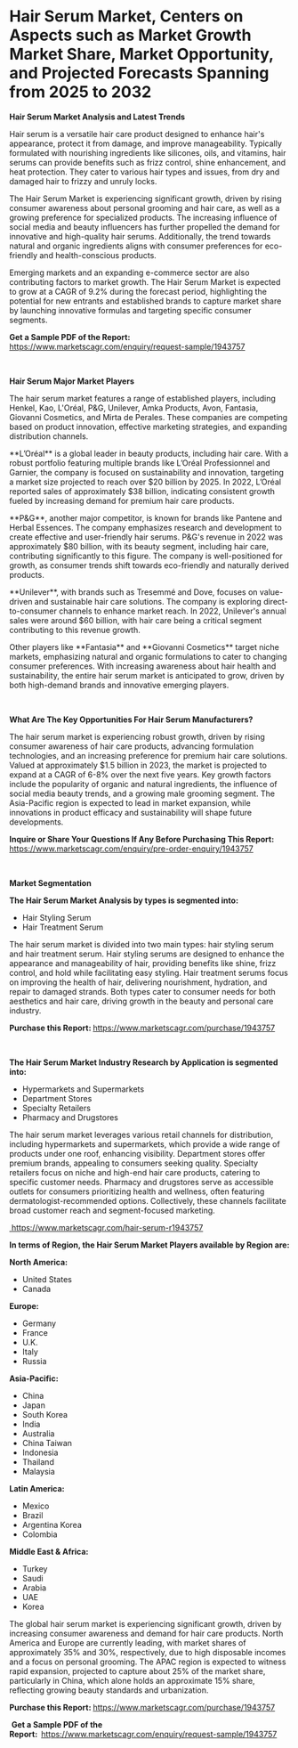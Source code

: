 <p><h1>Hair Serum Market, Centers on Aspects such as Market Growth Market Share, Market Opportunity, and Projected Forecasts Spanning from 2025 to 2032</h1></p><p><strong>Hair Serum Market Analysis and Latest Trends</strong></p>
<p><p>Hair serum is a versatile hair care product designed to enhance hair's appearance, protect it from damage, and improve manageability. Typically formulated with nourishing ingredients like silicones, oils, and vitamins, hair serums can provide benefits such as frizz control, shine enhancement, and heat protection. They cater to various hair types and issues, from dry and damaged hair to frizzy and unruly locks.</p><p>The Hair Serum Market is experiencing significant growth, driven by rising consumer awareness about personal grooming and hair care, as well as a growing preference for specialized products. The increasing influence of social media and beauty influencers has further propelled the demand for innovative and high-quality hair serums. Additionally, the trend towards natural and organic ingredients aligns with consumer preferences for eco-friendly and health-conscious products.</p><p>Emerging markets and an expanding e-commerce sector are also contributing factors to market growth. The Hair Serum Market is expected to grow at a CAGR of 9.2% during the forecast period, highlighting the potential for new entrants and established brands to capture market share by launching innovative formulas and targeting specific consumer segments.</p></p>
<p><strong>Get a Sample PDF of the Report:&nbsp;</strong> <a href="https://www.marketscagr.com/enquiry/request-sample/1943757?utm_campaign=1905&utm_medium=2&utm_source=Github&utm_content=ia&utm_term=15042025&utm_id=hair-serum">https://www.marketscagr.com/enquiry/request-sample/1943757</a></p>
<p>&nbsp;</p>
<p><strong>Hair Serum Major Market Players</strong></p>
<p><p>The hair serum market features a range of established players, including Henkel, Kao, L'Oréal, P&G, Unilever, Amka Products, Avon, Fantasia, Giovanni Cosmetics, and Mirta de Perales. These companies are competing based on product innovation, effective marketing strategies, and expanding distribution channels.</p><p>**L’Oréal** is a global leader in beauty products, including hair care. With a robust portfolio featuring multiple brands like L’Oréal Professionnel and Garnier, the company is focused on sustainability and innovation, targeting a market size projected to reach over $20 billion by 2025. In 2022, L’Oréal reported sales of approximately $38 billion, indicating consistent growth fueled by increasing demand for premium hair care products.</p><p>**P&G**, another major competitor, is known for brands like Pantene and Herbal Essences. The company emphasizes research and development to create effective and user-friendly hair serums. P&G's revenue in 2022 was approximately $80 billion, with its beauty segment, including hair care, contributing significantly to this figure. The company is well-positioned for growth, as consumer trends shift towards eco-friendly and naturally derived products.</p><p>**Unilever**, with brands such as Tresemmé and Dove, focuses on value-driven and sustainable hair care solutions. The company is exploring direct-to-consumer channels to enhance market reach. In 2022, Unilever's annual sales were around $60 billion, with hair care being a critical segment contributing to this revenue growth.</p><p>Other players like **Fantasia** and **Giovanni Cosmetics** target niche markets, emphasizing natural and organic formulations to cater to changing consumer preferences. With increasing awareness about hair health and sustainability, the entire hair serum market is anticipated to grow, driven by both high-demand brands and innovative emerging players.</p></p>
<p>&nbsp;</p>
<p><strong>What Are The Key Opportunities For Hair Serum Manufacturers?</strong></p>
<p><p>The hair serum market is experiencing robust growth, driven by rising consumer awareness of hair care products, advancing formulation technologies, and an increasing preference for premium hair care solutions. Valued at approximately $1.5 billion in 2023, the market is projected to expand at a CAGR of 6-8% over the next five years. Key growth factors include the popularity of organic and natural ingredients, the influence of social media beauty trends, and a growing male grooming segment. The Asia-Pacific region is expected to lead in market expansion, while innovations in product efficacy and sustainability will shape future developments.</p></p>
<p><strong>Inquire or Share Your Questions If Any Before Purchasing This Report:</strong> <a href="https://www.marketscagr.com/enquiry/pre-order-enquiry/1943757?utm_campaign=1905&utm_medium=2&utm_source=Github&utm_content=ia&utm_term=15042025&utm_id=hair-serum">https://www.marketscagr.com/enquiry/pre-order-enquiry/1943757</a></p>
<p>&nbsp;</p>
<p><strong>Market Segmentation</strong></p>
<p><strong>The Hair Serum Market Analysis by types is segmented into:</strong></p>
<p><ul><li>Hair Styling Serum</li><li>Hair Treatment Serum</li></ul></p>
<p><p>The hair serum market is divided into two main types: hair styling serum and hair treatment serum. Hair styling serums are designed to enhance the appearance and manageability of hair, providing benefits like shine, frizz control, and hold while facilitating easy styling. Hair treatment serums focus on improving the health of hair, delivering nourishment, hydration, and repair to damaged strands. Both types cater to consumer needs for both aesthetics and hair care, driving growth in the beauty and personal care industry.</p></p>
<p><strong>Purchase this Report:&nbsp;</strong><a href="https://www.marketscagr.com/purchase/1943757?utm_campaign=1905&utm_medium=2&utm_source=Github&utm_content=ia&utm_term=15042025&utm_id=hair-serum">https://www.marketscagr.com/purchase/1943757</a></p>
<p>&nbsp;</p>
<p><strong>The Hair Serum Market Industry Research by Application is segmented into:</strong></p>
<p><ul><li>Hypermarkets and Supermarkets</li><li>Department Stores</li><li>Specialty Retailers</li><li>Pharmacy and Drugstores</li></ul></p>
<p><p>The hair serum market leverages various retail channels for distribution, including hypermarkets and supermarkets, which provide a wide range of products under one roof, enhancing visibility. Department stores offer premium brands, appealing to consumers seeking quality. Specialty retailers focus on niche and high-end hair care products, catering to specific customer needs. Pharmacy and drugstores serve as accessible outlets for consumers prioritizing health and wellness, often featuring dermatologist-recommended options. Collectively, these channels facilitate broad customer reach and segment-focused marketing.</p></p>
<p><a href="https://www.marketscagr.com/hair-serum-r1943757?utm_campaign=1905&utm_medium=2&utm_source=Github&utm_content=ia&utm_term=15042025&utm_id=hair-serum">&nbsp;https://www.marketscagr.com/hair-serum-r1943757</a></p>
<p><strong>In terms of Region, the Hair Serum Market Players available by Region are:</strong></p>
<p>
    <p> <strong> North America: </strong>
        <ul>
            <li>United States</li>
            <li>Canada</li>
        </ul>
        </p> 
    <p> <strong> Europe: </strong>
        <ul>
            <li>Germany</li>
            <li>France</li>
            <li>U.K.</li>
            <li>Italy</li>
            <li>Russia</li>
        </ul>
        </p> 
    <p> <strong> Asia-Pacific: </strong>
        <ul>
            <li>China</li>
            <li>Japan</li>
            <li>South Korea</li>
            <li>India</li>
            <li>Australia</li>
            <li>China Taiwan</li>
            <li>Indonesia</li>
            <li>Thailand</li>
            <li>Malaysia</li>
        </ul>
        </p> 
    <p> <strong> Latin America: </strong>
        <ul>
            <li>Mexico</li>
            <li>Brazil</li>
            <li>Argentina Korea</li>
            <li>Colombia</li>
        </ul>
        </p> 
    <p> <strong> Middle East & Africa: </strong>
        <ul>
            <li>Turkey</li>
            <li>Saudi</li>
            <li>Arabia</li>
            <li>UAE</li>
            <li>Korea</li>
        </ul>
    </p>
    </p>
<p><p>The global hair serum market is experiencing significant growth, driven by increasing consumer awareness and demand for hair care products. North America and Europe are currently leading, with market shares of approximately 35% and 30%, respectively, due to high disposable incomes and a focus on personal grooming. The APAC region is expected to witness rapid expansion, projected to capture about 25% of the market share, particularly in China, which alone holds an approximate 15% share, reflecting growing beauty standards and urbanization.</p></p>
<p><strong>Purchase this Report: </strong><a href="https://www.marketscagr.com/purchase/1943757?utm_campaign=1905&utm_medium=2&utm_source=Github&utm_content=ia&utm_term=15042025&utm_id=hair-serum">https://www.marketscagr.com/purchase/1943757</a></p>
<p>&nbsp;<strong>Get a Sample PDF of the Report:&nbsp;&nbsp;</strong><a href="https://www.marketscagr.com/enquiry/request-sample/1943757?utm_campaign=1905&utm_medium=2&utm_source=Github&utm_content=ia&utm_term=15042025&utm_id=hair-serum">https://www.marketscagr.com/enquiry/request-sample/1943757</a></p>
<p><strong></strong></p>
<p><p></p><p></p><p></p></p>